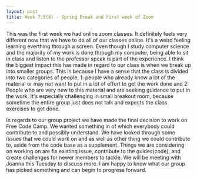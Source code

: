 ```yaml
---
layout: post
title: Week 7.5(8) - Spring Break and First week of Zoom
---
```


This was the first week we had online zoom classes. It definitely feels very different now that we have to do all of our classes online. It's a weird feeling learning everthing through a screen. Even though I study computer science and the majority of my work is done through my computer, being able to sit in class and listen to the professor speak is part of the experience. I think the biggest impact this has made in regard to our class is when we break up into smaller groups. This is because I have a sense that the class is divided into two categories of people, 1: people who already know a lot of the material or may not want to put in a lot of effort to get the work done and 2: People who are very new to this material and are seeking guidance to put in the work. It's especially challenging in small breakout room, because sometime the entire group just does not talk and expects the class exercises to get done. 

In regards to our group project we have made the final decision to work on Free Code Camp. We wanted something in of which everybody could contribute to and possibly understand. We have looked through some issues that we could work on and as well as other thing we could contribute to, aside from the code base as a supplement. Things we are considering on working on are fix existing issue, contribute to the guides(code), and create challenges for newer members to tackle. We will be meeting with Joanna this Tuesday to discuss more. I am happy to know what our group has picked something and can begin to progress forward.
